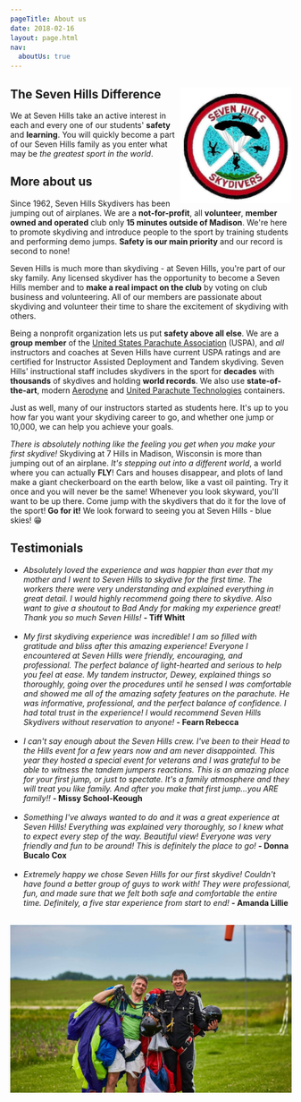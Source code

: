 ```yaml
---
pageTitle: About us
date: 2018-02-16
layout: page.html
nav:
  aboutUs: true
---
```


## The Seven Hills Difference<img src="../img/logo.jpg" alt="The Seven Hills Skydivers logo" style="float: right;width:200px">

We at Seven Hills take an active interest in each and every one of our students' __safety__ and __learning__. You will quickly become a part of our Seven Hills family as you enter what may be _the greatest sport in the world_.

## More about us

Since 1962, Seven Hills Skydivers has been jumping out of airplanes. We are a __not-for-profit__, all __volunteer__, __member owned and operated__ club only __15 minutes outside of Madison__. We're here to promote skydiving and introduce people to the sport by training students and performing demo jumps. __Safety is our main priority__ and our record is second to none!

Seven Hills is much more than skydiving - at Seven Hills, you're part of our sky family. Any licensed skydiver has the opportunity to become a Seven Hills member and to __make a real impact on the club__ by voting on club business and volunteering. All of our members are passionate about skydiving and volunteer their time to share the excitement of skydiving with others.

Being a nonprofit organization lets us put __safety above all else__. We are a __group member__ of the [United States Parachute Association](https://uspa.org/) (USPA), and _all_ instructors and coaches at Seven Hills have current USPA ratings and are certified for Instructor Assisted Deployment and Tandem skydiving. Seven Hills' instructional staff includes skydivers in the sport for __decades__ with __thousands__ of skydives and holding __world records__. We also use __state-of-the-art__, modern [Aerodyne](https://www.flyaerodyne.com/icons/icon-student/) and [United Parachute Technologies](http://www.uptvector.com/) containers.

Just as well, many of our instructors started as students here. It's up to you how far you want your skydiving career to go, and whether one jump or 10,000, we can help you achieve your goals.

_There is absolutely nothing like the feeling you get when you make your first skydive!_ Skydiving at 7 Hills in Madison, Wisconsin is more than jumping out of an airplane. _It's stepping out into a different world_, a world where you can actually __FLY__! Cars and houses disappear, and plots of land make a giant checkerboard on the earth below, like a vast oil painting. Try it once and you will never be the same! Whenever you look skyward, you'll want to be up there. Come jump with the skydivers that do it for the love of the sport! __Go for it!__ We look forward to seeing you at Seven Hills - blue skies! 😁

## Testimonials

 * _Absolutely loved the experience and was happier than ever that my mother and I went to Seven Hills to skydive for the first time. The workers there were very understanding and explained everything in great detail. I would highly recommend going there to skydive. Also want to give a shoutout to Bad Andy for making my experience great! Thank you so much Seven Hills!_ __- Tiff Whitt__<br><br>
 * _My first skydiving experience was incredible! I am so filled with gratitude and bliss after this amazing experience! Everyone I encountered at Seven Hills were friendly, encouraging, and professional. The perfect balance of light-hearted and serious to help you feel at ease. 
My tandem instructor, Dewey, explained things so thoroughly, going over the procedures until he sensed I was comfortable and showed me all of the amazing safety features on the parachute. He was informative, professional, and the perfect balance of confidence. I had total trust in the experience! 
I would recommend Seven Hills Skydivers without reservation to anyone!_ __- Fearn Rebecca__<br><br>
 * _I can't say enough about the Seven Hills crew. I've been to their Head to the Hills event for a few years now and am never disappointed. This year they hosted a special event for veterans and I was grateful to be able to witness the tandem jumpers reactions. 
This is an amazing place for your first jump, or just to spectate. It's a family atmosphere and they will treat you like family.
And after you make that first jump...you ARE family!!_ __- Missy School-Keough__<br><br>
 * _Something I've always wanted to do and it was a great experience at Seven Hills! Everything was explained very thoroughly, so I knew what to expect every step of the way. Beautiful view! Everyone was very friendly and fun to be around! This is definitely the place to go!_ __- Donna Bucalo Cox__<br><br>
 * _Extremely happy we chose Seven Hills for our first skydive! Couldn't have found a better group of guys to work with! They were professional, fun, and made sure that we felt both safe and comfortable the entire time. Definitely, a five star experience from start to end!_ __- Amanda Lillie__

<br>

<img src="../img/brian-aaron.jpg" alt="Brian and Aaron" class="full-width">
